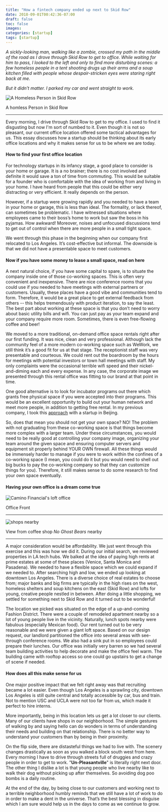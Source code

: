 ```yaml
---
title: "How a fintech company ended up next to Skid Row"
date: 2018-09-01T00:42:36-07:00
draft: false
toc: false
images:
categories: [startup]
tags: [startup]
---
```

*A sickly-looking man, walking like a zombie, crossed my path in the middle of the road as I drove through Skid Row to get to office. While waiting for him to pass, I looked to the left and only to find more disturbing scenes: a few homeless people in a tent shooting drugs up their arms and a soup kitchen filled with people whose despair-stricken eyes were staring right back at me.*

*But it didn’t matter. I parked my car and went straight to work.*

![A Homeless Person in Skid Row](/img/posts/homeless.jpg)

A homless Person in Skid Row

***

Every morning, I drive through Skid Row to get to my office. I used to find it disgusting but now I'm sort of numbed to it. Even though it is not so pleasant, our current office location offered some tactical advantages for us. This essay discusses how a startup should be thinking about its early office locations and why it makes sense for us to be where we are today.

#### How to find your first office location
For technology startups in its infancy stage, a good place to consider is your home or garage. It is a no brainer; there is no cost involved and definite it would save a ton of time from commuting. This would be suitable for a founder who is comfortable with the idea of working from and living in your home. I have heard from people that this could be either very distracting or very efficient. It really depends on the person.

However, if a startup were growing rapidly and you needed to have a team in your home or garage, this is less than ideal. The formality, or lack thereof, can sometimes be problematic. I have witnessed situations where employees came to their boss’s home to work but saw the boss in his pyjamas. How awkward! Moreover, noises and unfocused discussions tend to get out of control when there are more people in a small tight space.

We went through this phase in the beginning when our company first relocated to Los Angeles. It’s cost-effective but informal. The downside is that we did not have a presentable space to meet customers.

#### Now if you have some money to lease a small space, read on here
A next natural choice, if you have some capital to spare, is to situate the company inside one of those co-working spaces. This is often very convenient and inexpensive. There are nice conference rooms that you could use if you needed to have meetings with external partners or customers. Usually, these places have a good vibe and communities tend to form. Therefore, it would be a great place to get external feedback from others -- this helps tremendously with product iteration, to say the least. The best part about working at these space is that you don’t need to worry about basic utility bills and wifi. You can just pay as your team expand and your company require more room. Sometimes, there is even free-flowing coffee and beer!

We moved to a more traditional, on-demand office space rentals right after our first funding. It was nice, clean and very professional. Although lack the community feel of a more modern co-working space such as WeWork, we still think it’s a good fit for us at that stage. The receptionist staff was very presentable and courteous. We could rent out the boardroom by the hours for meetings with potential investors or town hall meetings with staff. My only complaints were the occasional terrible wifi speed and their nickel-and-diming each and every expense. In any case, the corporate image we presented through this rental office was fitting to our brand at that point in time.

One good alternative is to look for incubator programs out there which grants free physical space if you were accepted into their programs. This would be an excellent opportunity to build out your human network and meet more people, in addition to getting free rental. In my previous company, I took this [approach](https://medium.com/@chonantsai/a-cto-s-startup-journey-in-beijing-zhongguancun-science-park-59ff71f4417b "A CTO’s Startup Journey in Beijing Zhongguancun Science Park") with a startup in Beijing.

So, does that mean you should not get your own space? NO! The problem with not graduating from these co-working space is that things become more complex with a larger team. Under these circumstances, you would need to be really good at controlling your company image, organizing your team around the given space and ensuring computer servers and equipment sit properly behind YOUR OWN firewall. All these things would be immensely harder to manage if you were to work within the confines of a co-working space (I mean, you could do it but you would need to shell out big bucks to pay the co-working company so that they can customize things for you). Therefore, it still makes sense to do some research to find your own space eventually.

#### Having your own office is a dream come true

<img class="img-fluid" src="/img/posts/officefront.png" alt="Camino Financial's loft office" />

Office Front

***

<img class="img-fluid" src="/img/posts/nearby.jpg" alt="shops nearby" />

View from coffee shop *No Ghost Bears* nearby

***
A major consideration would be affordability. We just went through this exercise and this was how we did it. During our initial search, we reviewed properties in LA tech hubs. We balked at the idea of paying high rents at prime estates at some of these places (Venice, Santa Monica and Pasadena). We needed to have a flexible space which we could expand if we needed to. After searching high and low, we ended up looking at downtown Los Angeles. There is a diverse choice of real estates to choose from; major banks and big firms are typically in the high rises on the west, homeless shelters and soup kitchens on the east (Skid Row) and lofts for young, creative people nestled in between. After doing a little shopping, we settled for something next to Skid Row and it turned out to be wonderful!

The location we picked was situated on the edge of a up-and-coming Fashion District. There were a couple of remodeled apartment nearby so a lot of young people live in the vicinity. Naturally, lunch spots nearby were fabulous (especially Mexican food). Our rent turned out to be very reasonable and we were given a giant loft space. Based on our design request, our landlord partitioned the office into several areas with see-through conference rooms. We also had a sink put in so employees could prepare their lunches. Our office was initially very barren so we had several team building activities to help decorate and make the office feel warm. The building came with rooftop access so one could go upstairs to get a change of scene if needed.

#### How does all this make sense for us
One major positive impact that we felt right away was that recruiting became a lot easier. Even though Los Angeles is a sprawling city, downtown Los Angeles is still quite central and totally accessible by car, bus and train. Not to mention USC and UCLA were not too far from us, which made it perfect to hire interns.

More importantly, being in this location lets us get a lot closer to our clients. Many of our clients have shops in our neighborhood. The simple gestures of walking by and saying hello can do wonders in terms of understanding their needs and building on that relationship. There is no better way to understand your customers than by being in their proximity.

On the flip side, there are distasteful things we had to live with. The scenery changes drastically as soon as you walked a block south west from here.  Every morning I have to drive through streets full of druggies and crazy people in order to get to work. "**Un-Pleasantville**" is literally right next door. The other thing I dislike a lot is that young people who live nearby like to walk their dog without picking up after themselves. So avoiding dog poo bombs is a daily routine. 

At the end of the day, by being close to our customers and working next to a terrible neighborhood humbly reminds that we still have a lot of work to do in order to make a dent in the universe. That’s the best blessing in disguise which I am sure would help us in the days to come as we continue to grow.
